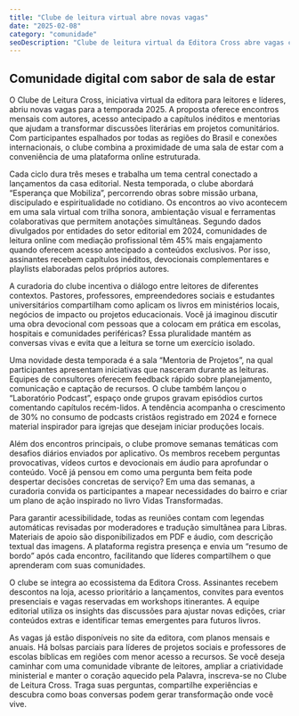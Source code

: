 ```yaml
---
title: "Clube de leitura virtual abre novas vagas"
date: "2025-02-08"
category: "comunidade"
seoDescription: "Clube de leitura virtual da Editora Cross abre vagas com encontros mensais, acesso antecipado a capítulos e mentorias com autores."
---
```


## Comunidade digital com sabor de sala de estar

O Clube de Leitura Cross, iniciativa virtual da editora para leitores e líderes, abriu novas vagas para a temporada 2025. A proposta oferece encontros mensais com autores, acesso antecipado a capítulos inéditos e mentorias que ajudam a transformar discussões literárias em projetos comunitários. Com participantes espalhados por todas as regiões do Brasil e conexões internacionais, o clube combina a proximidade de uma sala de estar com a conveniência de uma plataforma online estruturada.

Cada ciclo dura três meses e trabalha um tema central conectado a lançamentos da casa editorial. Nesta temporada, o clube abordará “Esperança que Mobiliza”, percorrendo obras sobre missão urbana, discipulado e espiritualidade no cotidiano. Os encontros ao vivo acontecem em uma sala virtual com trilha sonora, ambientação visual e ferramentas colaborativas que permitem anotações simultâneas. Segundo dados divulgados por entidades do setor editorial em 2024, comunidades de leitura online com mediação profissional têm 45% mais engajamento quando oferecem acesso antecipado a conteúdos exclusivos. Por isso, assinantes recebem capítulos inéditos, devocionais complementares e playlists elaboradas pelos próprios autores.

A curadoria do clube incentiva o diálogo entre leitores de diferentes contextos. Pastores, professores, empreendedores sociais e estudantes universitários compartilham como aplicam os livros em ministérios locais, negócios de impacto ou projetos educacionais. Você já imaginou discutir uma obra devocional com pessoas que a colocam em prática em escolas, hospitais e comunidades periféricas? Essa pluralidade mantém as conversas vivas e evita que a leitura se torne um exercício isolado.

Uma novidade desta temporada é a sala “Mentoria de Projetos”, na qual participantes apresentam iniciativas que nasceram durante as leituras. Equipes de consultores oferecem feedback rápido sobre planejamento, comunicação e captação de recursos. O clube também lançou o “Laboratório Podcast”, espaço onde grupos gravam episódios curtos comentando capítulos recém-lidos. A tendência acompanha o crescimento de 30% no consumo de podcasts cristãos registrado em 2024 e fornece material inspirador para igrejas que desejam iniciar produções locais.

Além dos encontros principais, o clube promove semanas temáticas com desafios diários enviados por aplicativo. Os membros recebem perguntas provocativas, vídeos curtos e devocionais em áudio para aprofundar o conteúdo. Você já pensou em como uma pergunta bem feita pode despertar decisões concretas de serviço? Em uma das semanas, a curadoria convida os participantes a mapear necessidades do bairro e criar um plano de ação inspirado no livro Vidas Transformadas.

Para garantir acessibilidade, todas as reuniões contam com legendas automáticas revisadas por moderadores e tradução simultânea para Libras. Materiais de apoio são disponibilizados em PDF e áudio, com descrição textual das imagens. A plataforma registra presença e envia um “resumo de bordo” após cada encontro, facilitando que líderes compartilhem o que aprenderam com suas comunidades.

O clube se integra ao ecossistema da Editora Cross. Assinantes recebem descontos na loja, acesso prioritário a lançamentos, convites para eventos presenciais e vagas reservadas em workshops itinerantes. A equipe editorial utiliza os insights das discussões para ajustar novas edições, criar conteúdos extras e identificar temas emergentes para futuros livros.

As vagas já estão disponíveis no site da editora, com planos mensais e anuais. Há bolsas parciais para líderes de projetos sociais e professores de escolas bíblicas em regiões com menor acesso a recursos. Se você deseja caminhar com uma comunidade vibrante de leitores, ampliar a criatividade ministerial e manter o coração aquecido pela Palavra, inscreva-se no Clube de Leitura Cross. Traga suas perguntas, compartilhe experiências e descubra como boas conversas podem gerar transformação onde você vive.
